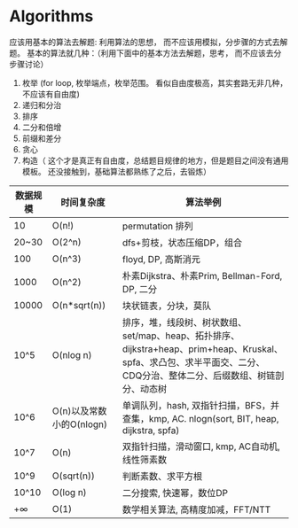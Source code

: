 # Algorithms

应该用基本的算法去解题: 利用算法的思想， 而不应该用模拟，分步骤的方式去解题。
基本的算法就几种：（利用下面中的基本方法去解题，思考， 而不应该去分步骤讨论） 
1. 枚举 (for loop, 枚举端点，枚举范围。 看似自由度极高，其实套路无非几种，不应该有自由度)
2. 递归和分治 
3. 排序 
4. 二分和倍增
5. 前缀和差分
6. 贪心
7. 构造（ 这个才是真正有自由度，总结题目规律的地方，但是题目之间没有通用模板。 还没接触到，基础算法都熟练了之后，去锻炼）




数据规模 | 时间复杂度 | 算法举例
--- | --- | ---
10 | O(n!) | permutation 排列
20~30 | O(2^n) | dfs+剪枝，状态压缩DP，组合
100 | O(n^3) | floyd, DP, 高斯消元
1000 | O(n^2) | 朴素Dijkstra、朴素Prim, Bellman-Ford, DP, 二分
10000 | O(n*sqrt(n)) | 块状链表，分块，莫队
10^5 | O(nlog n) | 排序，堆，线段树、树状数组、set/map、heap、拓扑排序、dijkstra+heap、prim+heap、Kruskal、spfa、求凸包、求半平面交、二分、CDQ分治、整体二分、后缀数组、树链剖分、动态树
10^6 | O(n)以及常数小的O(nlogn) | 单调队列，hash, 双指针扫描，BFS，并查集，kmp, AC. nlogn(sort, BIT, heap, dijkstra, spfa)
10^7 | O(n) | 双指针扫描，滑动窗口, kmp, AC自动机, 线性筛素数
10^9 | O(sqrt(n)) | 判断素数、求平方根
10^10 | O(log n) | 二分搜索, 快速幂，数位DP
+∞ | O(1) | 数学相关算法, 高精度加减，FFT/NTT